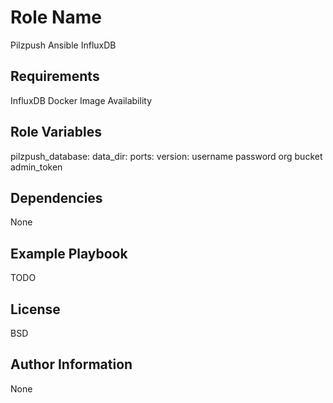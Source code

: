 Role Name
=========

Pilzpush Ansible InfluxDB

Requirements
------------

InfluxDB Docker Image Availability

Role Variables
--------------

pilzpush_database:
  data_dir:
  ports:
  version:
  username
  password
  org
  bucket
  admin_token

Dependencies
------------

None

Example Playbook
----------------

TODO

License
-------

BSD

Author Information
------------------

None
